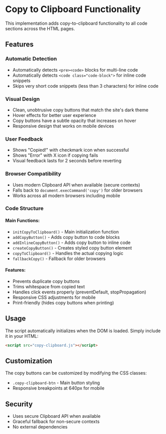 # Copy to Clipboard Functionality

This implementation adds copy-to-clipboard functionality to all code sections across the HTML pages.

## Features

### Automatic Detection
- Automatically detects `<pre><code>` blocks for multi-line code
- Automatically detects `<code class="code-block">` for inline code snippets
- Skips very short code snippets (less than 3 characters) for inline code

### Visual Design
- Clean, unobtrusive copy buttons that match the site's dark theme
- Hover effects for better user experience
- Copy buttons have a subtle opacity that increases on hover
- Responsive design that works on mobile devices

### User Feedback
- Shows "Copied!" with checkmark icon when successful
- Shows "Error" with X icon if copying fails
- Visual feedback lasts for 2 seconds before reverting

### Browser Compatibility
- Uses modern Clipboard API when available (secure contexts)
- Falls back to `document.execCommand('copy')` for older browsers
- Works across all modern browsers including mobile

### Code Structure

#### Main Functions:
- `initCopyToClipboard()` - Main initialization function
- `addCopyButton()` - Adds copy button to code blocks
- `addInlineCopyButton()` - Adds copy button to inline code
- `createCopyButton()` - Creates styled copy button element
- `copyToClipboard()` - Handles the actual copying logic
- `fallbackCopy()` - Fallback for older browsers

#### Features:
- Prevents duplicate copy buttons
- Trims whitespace from copied text
- Handles click events properly (preventDefault, stopPropagation)
- Responsive CSS adjustments for mobile
- Print-friendly (hides copy buttons when printing)

## Usage

The script automatically initializes when the DOM is loaded. Simply include it in your HTML:

```html
<script src="copy-clipboard.js"></script>
```

## Customization

The copy buttons can be customized by modifying the CSS classes:
- `.copy-clipboard-btn` - Main button styling
- Responsive breakpoints at 640px for mobile

## Security

- Uses secure Clipboard API when available
- Graceful fallback for non-secure contexts
- No external dependencies